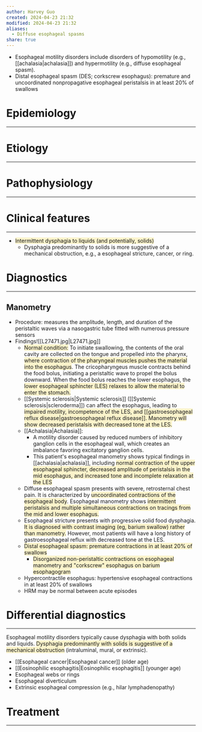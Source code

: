 ```yaml
---
author: Harvey Guo
created: 2024-04-23 21:32
modified: 2024-04-23 21:32
aliases:
  - Diffuse esophageal spasms
share: true
---
```

- Esophageal motility disorders include disorders of hypomotility (e.g., [[achalasia|achalasia]]) and hypermotility (e.g., diffuse esophageal spasm).
- Distal esophageal spasm (DES; corkscrew esophagus): premature and uncoordinated nonpropagative esophageal peristalsis in at least 20% of swallows
# Epidemiology
---


# Etiology
---


# Pathophysiology
---


# Clinical features
---
- <span style="background:rgba(240, 200, 0, 0.2)">Intermittent dysphagia to liquids (and potentially, solids)</span>
	- Dysphagia predominantly to solids is more suggestive of a mechanical obstruction, e.g., a esophageal stricture, cancer, or ring.

# Diagnostics
---
## Manometry
- Procedure: measures the amplitude, length, and duration of the peristaltic waves via a nasogastric tube fitted with numerous pressure sensors 
- Findings![[L27471.jpg|L27471.jpg]]
	- <span style="background:rgba(240, 200, 0, 0.2)">Normal condition:</span> To initiate swallowing, the contents of the oral cavity are collected on the tongue and propelled into the pharynx, <span style="background:rgba(240, 200, 0, 0.2)">where contraction of the pharyngeal muscles pushes the material into the esophagus</span>.  The cricopharyngeus muscle contracts behind the food bolus, initiating a peristaltic wave to propel the bolus downward.  When the food bolus reaches the lower esophagus, the <span style="background:rgba(240, 200, 0, 0.2)">lower esophageal sphincter (LES) relaxes to allow the material to enter the stomach.</span>
	- [[Systemic sclerosis|Systemic sclerosis]] ([[Systemic sclerosis|scleroderma]]) can affect the esophagus, leading to <span style="background:rgba(240, 200, 0, 0.2)">impaired motility, incompetence of the LES, and [[gastroesophageal reflux disease|gastroesophageal reflux disease]].  Manometry will show decreased peristalsis with decreased tone at the LES.</span>
	- [[Achalasia|Achalasia]]: 
		- A motility disorder caused by reduced numbers of inhibitory ganglion cells in the esophageal wall, which creates an imbalance favoring excitatory ganglion cells.  
		- This patient's esophageal manometry shows typical findings in [[achalasia|achalasia]], including <span style="background:rgba(240, 200, 0, 0.2)">normal contraction of the upper esophageal sphincter, decreased amplitude of peristalsis in the mid esophagus, and increased tone and incomplete relaxation at the LES</span>
	- Diffuse esophageal spasm presents with severe, retrosternal chest pain. It is characterized by <span style="background:rgba(240, 200, 0, 0.2)">uncoordinated contractions of the esophageal body</span>.  Esophageal manometry shows <span style="background:rgba(240, 200, 0, 0.2)">intermittent peristalsis and multiple simultaneous contractions on tracings from the mid and lower esophagus.</span>
	- Esophageal stricture presents with progressive solid food dysphagia.  <span style="background:rgba(240, 200, 0, 0.2)">It is diagnosed with contrast imaging (eg, barium swallow) rather than manometry.</span>  However, most patients will have a long history of gastroesophageal reflux with decreased tone at the LES.
	- <span style="background:rgba(240, 200, 0, 0.2)">Distal esophageal spasm: premature contractions in at least 20% of swallows </span>
		- <span style="background:rgba(240, 200, 0, 0.2)">Disorganized non-peristaltic contractions on esophageal manometry and "corkscrew" esophagus on barium esophagogram</span>
	- Hypercontractile esophagus: hypertensive esophageal contractions in at least 20% of swallows 
	- HRM may be normal between acute episodes
# Differential diagnostics
---
Esophageal motility disorders typically cause dysphagia with both solids and liquids. <span style="background:rgba(240, 200, 0, 0.2)">Dysphagia predominantly with solids is suggestive of a mechanical obstruction</span> (intraluminal, mural, or extrinsic).
- [[Esophageal cancer|Esophageal cancer]] (older age)
- [[Eosinophilic esophagitis|Eosinophilic esophagitis]] (younger age)
- Esophageal webs or rings 
- Esophageal diverticulum
- Extrinsic esophageal compression (e.g., hilar lymphadenopathy)
# Treatment
---

